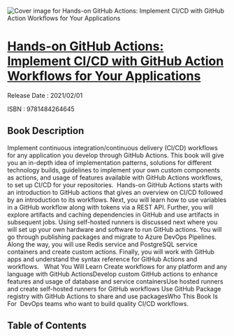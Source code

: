 ![Cover image for Hands-on GitHub Actions: Implement CI/CD with GitHub Action Workflows for Your Applications](https://imgdetail.ebookreading.net/cover/cover/202109/EB9781484264645.jpg)

[Hands-on GitHub Actions: Implement CI/CD with GitHub Action Workflows for Your Applications](https://ebookreading.net/view/book/Hands-on+GitHub+Actions%3A+Implement+CI%2FCD+with+GitHub+Action+Workflows+for+Your+Applications-EB9781484264645_1.html "Hands-on GitHub Actions: Implement CI/CD with GitHub Action Workflows for Your Applications")
====================================================================================================================

Release Date : 2021/02/01

ISBN : 9781484264645

Book Description
-----------------

Implement continuous integration/continuous delivery (CI/CD) workflows for any application you develop through GitHub Actions. This book will give you an in-depth idea of implementation patterns, solutions for different technology builds, guidelines to implement your own custom components as actions, and usage of features available with GitHub Actions workflows, to set up CI/CD for your repositories.&nbsp;
Hands-on GitHub Actions starts with an introduction to GitHub actions that gives an overview on CI/CD followed by an introduction to its workflows. Next, you will learn how to use variables in a GitHub workflow along with tokens via a REST API. Further, you will explore artifacts and caching dependencies in GitHub and use artifacts in subsequent jobs. Using self-hosted runners is discussed next where you will set up your own hardware and software to run GitHub actions. You will go through publishing packages and migrate to Azure DevOps Pipelines. Along the way, you will use Redis service and PostgreSQL service containers and create custom actions. Finally, you will work with GitHub apps and understand the syntax reference for GitHub Actions and workflows.&nbsp;&nbsp;
What You Will Learn
Create      workflows for any platform and any language with GitHub ActionsDevelop      custom GitHub actions to enhance features and usage of database and      service containersUse      hosted runners and create self-hosted runners for GitHub workflows  Use GitHub Package registry with GitHub Actions to share and use packagesWho This Book Is For&nbsp;
 DevOps teams who want to build quality CI/CD workflows.
  

Table of Contents
-----------------

